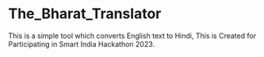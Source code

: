 # The_Bharat_Translator
This is a simple tool which converts English text to Hindi, This is Created for Participating in Smart India Hackathon 2023. 
